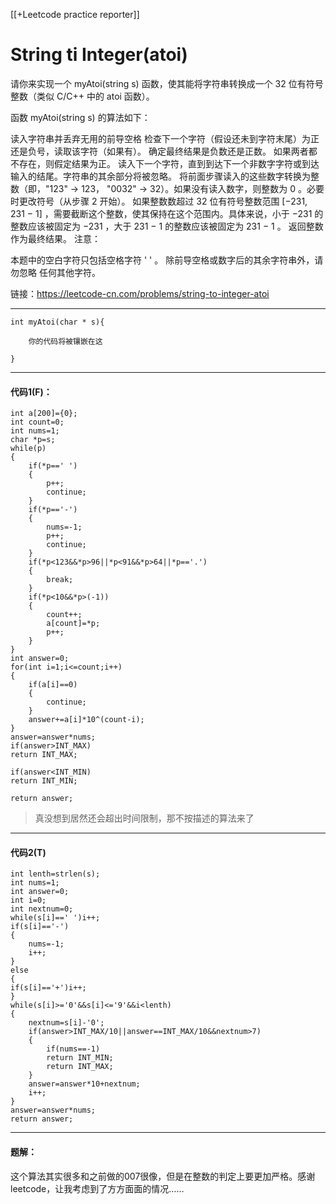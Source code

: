 [[+Leetcode practice reporter]]

# String ti Integer(atoi)

请你来实现一个 myAtoi(string s) 函数，使其能将字符串转换成一个 32 位有符号整数（类似 C/C++ 中的 atoi 函数）。

函数 myAtoi(string s) 的算法如下：

读入字符串并丢弃无用的前导空格
检查下一个字符（假设还未到字符末尾）为正还是负号，读取该字符（如果有）。 确定最终结果是负数还是正数。 如果两者都不存在，则假定结果为正。
读入下一个字符，直到到达下一个非数字字符或到达输入的结尾。字符串的其余部分将被忽略。
将前面步骤读入的这些数字转换为整数（即，"123" -> 123， "0032" -> 32）。如果没有读入数字，则整数为 0 。必要时更改符号（从步骤 2 开始）。
如果整数数超过 32 位有符号整数范围 [−231,  231 − 1] ，需要截断这个整数，使其保持在这个范围内。具体来说，小于 −231 的整数应该被固定为 −231 ，大于 231 − 1 的整数应该被固定为 231 − 1 。
返回整数作为最终结果。
注意：

本题中的空白字符只包括空格字符 ' ' 。
除前导空格或数字后的其余字符串外，请勿忽略 任何其他字符。

链接：https://leetcode-cn.com/problems/string-to-integer-atoi

------
```
int myAtoi(char * s){

  	你的代码将被镶嵌在这

}
```
----
#### 代码1(F)：
```
int a[200]={0};
int count=0;
int nums=1;
char *p=s;
while(p)
{
	if(*p==' ')
	{
		p++;
		continue;
	}
	if(*p=='-')
	{
		nums=-1;
		p++;
		continue;
	}
	if(*p<123&&*p>96||*p<91&&*p>64||*p=='.')
	{
		break;
	}
	if(*p<10&&*p>(-1))
	{
		count++;
		a[count]=*p;
		p++;
	}
}
int answer=0;
for(int i=1;i<=count;i++)
{
	if(a[i]==0)
	{
		continue;
	}
	answer+=a[i]*10^(count-i);
}
answer=answer*nums;
if(answer>INT_MAX)
return INT_MAX;

if(answer<INT_MIN)
return INT_MIN;

return answer;

```
>真没想到居然还会超出时间限制，那不按描述的算法来了

-----
#### 代码2(T)
```
int lenth=strlen(s);
int nums=1;
int answer=0;
int i=0;
int nextnum=0;
while(s[i]==' ')i++;
if(s[i]=='-')
{
	nums=-1;
	i++;
}
else
{
if(s[i]=='+')i++;
}
while(s[i]>='0'&&s[i]<='9'&&i<lenth)
{
	nextnum=s[i]-'0';
	if(answer>INT_MAX/10||answer==INT_MAX/10&&nextnum>7)
	{
		if(nums==-1)
		return INT_MIN;
		return INT_MAX;
	}
	answer=answer*10+nextnum;
	i++;
}
answer=answer*nums;
return answer;

```

-----
#### 题解：
这个算法其实很多和之前做的007很像，但是在整数的判定上要更加严格。感谢leetcode，让我考虑到了方方面面的情况……